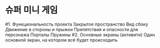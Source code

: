 # 슈퍼 미니 게임
#1. Функциональность проекта
Закрытое пространство
Вид сбоку
Движение в стороны и прыжки
Препятствия и опасности для персонажа
Порталы
Пружины
#2. Основные экраны (активити)
Один основной экран, на котором всё будет происходить
